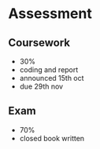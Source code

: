 # Assessment
## Coursework
- 30%
- coding and report
- announced 15th oct
- due 29th nov

## Exam
- 70%
- closed book written